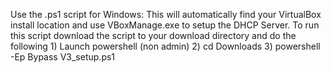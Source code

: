 Use the .ps1 script for Windows:
    This will automatically find your VirtualBox install location and use VBoxManage.exe to setup the DHCP Server.
    To run this script download the script to your download directory and do the following
    1) Launch powershell (non admin)
    2) cd Downloads
    3) powershell -Ep Bypass V3_setup.ps1
